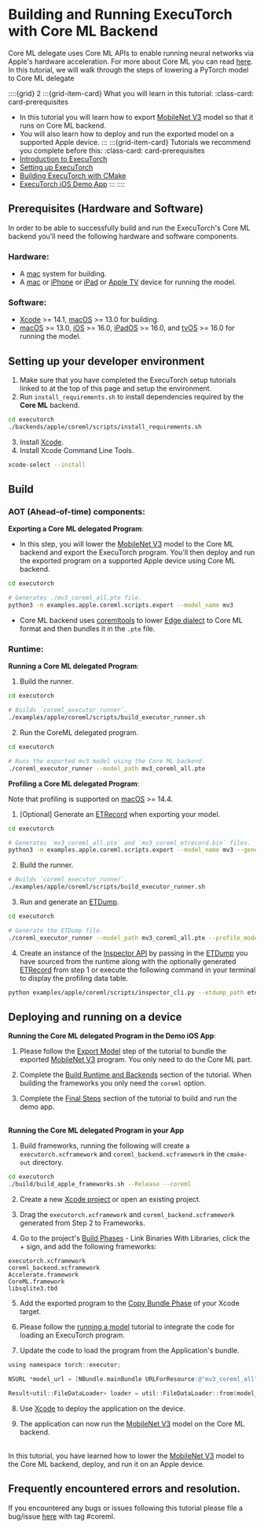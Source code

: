 # Building and Running ExecuTorch with Core ML Backend

Core ML delegate uses Core ML APIs to enable running neural networks via Apple's hardware acceleration. For more about Core ML you can read [here](https://developer.apple.com/documentation/coreml). In this tutorial, we will walk through the steps of lowering a PyTorch model to Core ML delegate


::::{grid} 2
:::{grid-item-card}  What you will learn in this tutorial:
:class-card: card-prerequisites
* In this tutorial you will learn how to export [MobileNet V3](https://pytorch.org/vision/main/models/mobilenetv3.html) model so that it runs on Core ML backend.
* You will also learn how to deploy and run the exported model on a supported Apple device.
:::
:::{grid-item-card}  Tutorials we recommend you complete before this:
:class-card: card-prerequisites
* [Introduction to ExecuTorch](intro-how-it-works.md)
* [Setting up ExecuTorch](getting-started-setup.md)
* [Building ExecuTorch with CMake](runtime-build-and-cross-compilation.md)
* [ExecuTorch iOS Demo App](demo-apps-ios.md)
:::
::::


## Prerequisites (Hardware and Software)

In order to be able to successfully build and run the ExecuTorch's Core ML backend you'll need the following hardware and software components.

### Hardware:
- A [mac](https://www.apple.com/mac/) system for building.
- A [mac](https://www.apple.com/mac/) or [iPhone](https://www.apple.com/iphone/) or [iPad](https://www.apple.com/ipad/) or [Apple TV](https://www.apple.com/tv-home/) device for running the model.

### Software:

- [Xcode](https://developer.apple.com/documentation/xcode) >= 14.1, [macOS](https://developer.apple.com/macos) >= 13.0 for building.
- [macOS](https://developer.apple.com/macos) >= 13.0, [iOS](https://developer.apple.com/ios/) >= 16.0, [iPadOS](https://developer.apple.com/ipados/) >= 16.0, and [tvOS](https://developer.apple.com/tvos/) >= 16.0 for running the model.

## Setting up your developer environment

1. Make sure that you have completed the ExecuTorch setup tutorials linked to at the top of this page and setup the environment.
2. Run `install_requirements.sh` to install dependencies required by the **Core ML** backend.

```bash
cd executorch
./backends/apple/coreml/scripts/install_requirements.sh
```
3. Install [Xcode](https://developer.apple.com/xcode/).
4. Install Xcode Command Line Tools.

```bash
xcode-select --install
```

## Build

### AOT (Ahead-of-time) components:


**Exporting a Core ML delegated Program**:
- In this step, you will lower the [MobileNet V3](https://pytorch.org/vision/main/models/mobilenetv3.html) model to the Core ML backend and export the ExecuTorch program. You'll then deploy and run the exported program on a supported Apple device using Core ML backend.
```bash
cd executorch

# Generates ./mv3_coreml_all.pte file.
python3 -m examples.apple.coreml.scripts.export --model_name mv3
```

- Core ML backend uses [coremltools](https://apple.github.io/coremltools/docs-guides/source/overview-coremltools.html) to lower [Edge dialect](ir-exir.md#edge-dialect) to Core ML format and then bundles it in the `.pte` file.


### Runtime:

**Running a Core ML delegated Program**:
1. Build the runner.
```bash
cd executorch

# Builds `coreml_executor_runner`.
./examples/apple/coreml/scripts/build_executor_runner.sh
```
2. Run the CoreML delegated program.
```bash
cd executorch

# Runs the exported mv3 model using the Core ML backend.
./coreml_executor_runner --model_path mv3_coreml_all.pte
```

**Profiling a Core ML delegated Program**:

Note that profiling is supported on [macOS](https://developer.apple.com/macos) >= 14.4.

1. [Optional] Generate an [ETRecord](./sdk-etrecord.rst) when exporting your model.
```bash
cd executorch

# Generates `mv3_coreml_all.pte` and `mv3_coreml_etrecord.bin` files.
python3 -m examples.apple.coreml.scripts.export --model_name mv3 --generate_etrecord
```

2. Build the runner.
```bash
# Builds `coreml_executor_runner`.
./examples/apple/coreml/scripts/build_executor_runner.sh
```
3. Run and generate an [ETDump](./sdk-etdump.md).
```bash
cd executorch

# Generate the ETDump file.
./coreml_executor_runner --model_path mv3_coreml_all.pte --profile_model --etdump_path etdump.etdp
```

4. Create an instance of the [Inspector API](./sdk-inspector.rst) by passing in the [ETDump](./sdk-etdump.md) you have sourced from the runtime along with the optionally generated [ETRecord](./sdk-etrecord.rst) from step 1 or execute the following command in your terminal to display the profiling data table.
```bash
python examples/apple/coreml/scripts/inspector_cli.py --etdump_path etdump.etdp --etrecord_path mv3_coreml.bin
```


## Deploying and running on a device

**Running the Core ML delegated Program in the Demo iOS App**:
1. Please follow the [Export Model](demo-apps-ios.md#models-and-labels) step of the tutorial to bundle the exported [MobileNet V3](https://pytorch.org/vision/main/models/mobilenetv3.html) program. You only need to do the Core ML part.

2. Complete the [Build Runtime and Backends](demo-apps-ios.md#build-runtime-and-backends) section of the tutorial. When building the frameworks you only need the `coreml` option.

3. Complete the [Final Steps](demo-apps-ios.md#final-steps) section of the tutorial to build and run the demo app.

<br>**Running the Core ML delegated Program in your App**
1. Build frameworks, running the following will create a `executorch.xcframework` and `coreml_backend.xcframework` in the `cmake-out` directory.
```bash
cd executorch
./build/build_apple_frameworks.sh --Release --coreml
```
2. Create a new [Xcode project](https://developer.apple.com/documentation/xcode/creating-an-xcode-project-for-an-app#) or open an existing project.

3. Drag the `executorch.xcframework` and `coreml_backend.xcframework` generated from Step 2 to Frameworks.

4. Go to the project's [Build Phases](https://developer.apple.com/documentation/xcode/customizing-the-build-phases-of-a-target) -  Link Binaries With Libraries, click the + sign, and add the following frameworks:
```
executorch.xcframework
coreml_backend.xcframework
Accelerate.framework
CoreML.framework
libsqlite3.tbd
```
5. Add the exported program to the [Copy Bundle Phase](https://developer.apple.com/documentation/xcode/customizing-the-build-phases-of-a-target#Copy-files-to-the-finished-product) of your Xcode target.

6. Please follow the [running a model](./running-a-model-cpp-tutorial.md) tutorial to integrate the code for loading an ExecuTorch program.

7. Update the code to load the program from the Application's bundle.
``` objective-c
using namespace torch::executor;

NSURL *model_url = [NBundle.mainBundle URLForResource:@"mv3_coreml_all" extension:@"pte"];

Result<util::FileDataLoader> loader = util::FileDataLoader::from(model_url.path.UTF8String);
```

8. Use [Xcode](https://developer.apple.com/documentation/xcode/building-and-running-an-app#Build-run-and-debug-your-app) to deploy the application on the device.

9. The application can now run the [MobileNet V3](https://pytorch.org/vision/main/models/mobilenetv3.html) model on the Core ML backend.

<br>In this tutorial, you have learned how to lower the [MobileNet V3](https://pytorch.org/vision/main/models/mobilenetv3.html) model to the Core ML backend, deploy, and run it on an Apple device.

## Frequently encountered errors and resolution.

If you encountered any bugs or issues following this tutorial please file a bug/issue [here](https://github.com/pytorch/executorch/issues) with tag #coreml.

